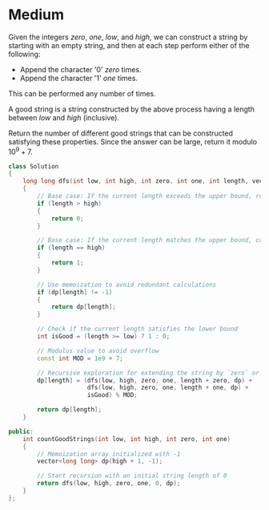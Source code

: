 # Medium

Given the integers $zero$, $one$, $low$, and $high$, we can construct a string by starting with an empty string, and then at each step perform either of the following:

- Append the character '0' $zero$ times.
- Append the character '1' $one$ times.

This can be performed any number of times.

A good string is a string constructed by the above process having a length between $low$ and $high$ (inclusive).

Return the number of different good strings that can be constructed satisfying these properties. Since the answer can be large, return it modulo $10^9 + 7$.

```cpp
class Solution
{
    long long dfs(int low, int high, int zero, int one, int length, vector<long long>& dp)
    {
        // Base case: If the current length exceeds the upper bound, return 0
        if (length > high)
        {
            return 0;
        }

        // Base case: If the current length matches the upper bound, count this string
        if (length == high)
        {
            return 1;
        }

        // Use memoization to avoid redundant calculations
        if (dp[length] != -1)
        {
            return dp[length];
        }

        // Check if the current length satisfies the lower bound
        int isGood = (length >= low) ? 1 : 0;

        // Modulus value to avoid overflow
        const int MOD = 1e9 + 7;

        // Recursive exploration for extending the string by `zero` or `one`
        dp[length] = (dfs(low, high, zero, one, length + zero, dp) +
                      dfs(low, high, zero, one, length + one, dp) +
                      isGood) % MOD;

        return dp[length];
    }

public:
    int countGoodStrings(int low, int high, int zero, int one)
    {
        // Memoization array initialized with -1
        vector<long long> dp(high + 1, -1);

        // Start recursion with an initial string length of 0
        return dfs(low, high, zero, one, 0, dp);
    }
};
```
